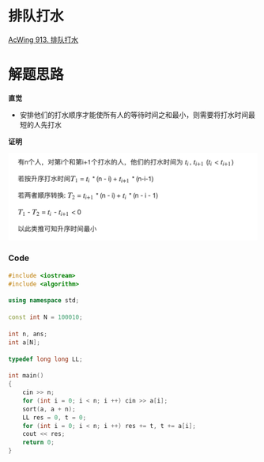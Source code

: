 # 排队打水
[AcWing 913. 排队打水](https://www.acwing.com/problem/content/description/915/)

# 解题思路
**直觉**
- 安排他们的打水顺序才能使所有人的等待时间之和最小，则需要将打水时间最短的人先打水

**证明**

![](media/16611302030248.png)


### Code
```cpp
#include <iostream>
#include <algorithm>

using namespace std;

const int N = 100010;

int n, ans;
int a[N];

typedef long long LL;

int main()
{
    cin >> n;
    for (int i = 0; i < n; i ++) cin >> a[i];
    sort(a, a + n);
    LL res = 0, t = 0;
    for (int i = 0; i < n; i ++) res += t, t += a[i];
    cout << res;
    return 0;
}
```